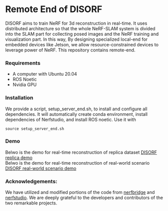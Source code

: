 # Remote End of DISORF
DISORF aims to train NeRF for 3d reconstruction in real-time. It uses distributed architecture so that the whole NeRF-SLAM system is divided into the SLAM part for collecting posed images and the NeRF training and visualization part. In this way, By designing specialized local-end for embedded devices like Jetson, we allow resource-constrained devices to leverage power of NeRF. This repository contains remote-end.

### Requirements
- A computer with Ubuntu 20.04
- ROS Noetic
- Nvidia GPU

### Installation  
We provide a script, setup_server_end.sh, to install and configure all dependencies. It will automatically create conda environment, install dependencies of Nerfstudio, and install ROS noetic. Use it with
```
source setup_server_end.sh
```

### Demo
Belwo is the demo for real-time reconstruction of replica dataset
[DISORF replica demo](https://www.youtube.com/watch?v=F54Ju3NsQ4g&ab_channel=Edward_Li)\
Belwo is the demo for real-time reconstruction of real-world scenario
[DISORF real-world scenario demo](https://www.youtube.com/watch?v=34v2ecO8LjE&ab_channel=Edward_Li)


### Acknowledgements:
We have utilized and modified portions of the code from [nerfbridge](https://github.com/javieryu/nerf_bridge) and [nerfstudio](https://github.com/nerfstudio-project/nerfstudio). We are deeply grateful to the developers and contributors of the two remarkable projects.
